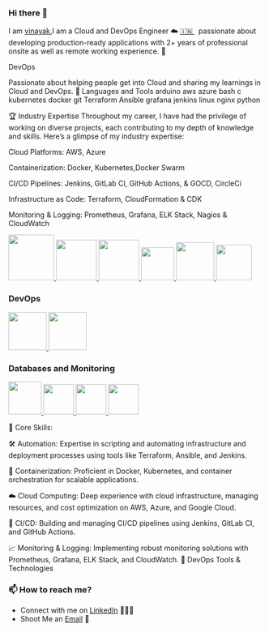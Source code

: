
### Hi there 👋

<!--
**Hi 👋, vinayak sharma ** is a ✨ _special_ ✨ repository because its `README.md` (this file) appears on your GitHub profile.
-->

I am [vinayak](https://www.linkedin.com/in/vinayak-sharma%E2%98%81%EF%B8%8F-a9ab74284/),I am a Cloud and DevOps Engineer ☁️ [🇮🇳 ](https://en.wikipedia.org/wiki/India)&nbsp; passionate about developing production-ready applications with 2+ years of professional onsite as well as remote working experience. 🎯

DevOps

Passionate about helping people get into Cloud and sharing my learnings in Cloud and DevOps. 🧰 Languages and Tools arduino aws azure bash c kubernetes docker git Terraform Ansible grafana jenkins linux nginx python


🏆 Industry Expertise
Throughout my career, I have had the privilege of working on diverse projects, each contributing to my depth of knowledge and skills. Here’s a glimpse of my industry expertise:

Cloud Platforms: AWS, Azure

Containerization: Docker, Kubernetes,Docker Swarm

CI/CD Pipelines: Jenkins, GitLab CI, GitHub Actions, & GOCD, CircleCi

Infrastructure as Code: Terraform, CloudFormation & CDK

Monitoring & Logging: Prometheus, Grafana, ELK Stack, Nagios & CloudWatch


<p float="left">
  <a href="https://python.org/" target="_blank" >
    <img src="https://media1.giphy.com/media/KAq5w47R9rmTuvWOWa/giphy.gif"  height="90" />
  </a>
  <a href="https://www.docker.com/" target="_blank" >
    <img src="https://raw.githubusercontent.com/itsksaurabh/itsksaurabh/master/assets/docker.gif"  height="80" /> 
  </a>
  
  <a href="https://www.djangoproject.com/" target="_blank" >
    <img src="https://www.edgica.com/wp-content/files/django-logo-big.jpg"  height="80" /> 
  </a>
  
  <a href="https://docs.gitlab.com/ee/ci/" target="_blank" >
    <img src="https://raw.githubusercontent.com/itsksaurabh/itsksaurabh/master/assets/cicd.gif"  height="65" />
  </a>
  <a href="https://grpc.io/" target="_blank" >
    <img src="https://raw.githubusercontent.com/itsksaurabh/itsksaurabh/master/assets/grpc.gif"  height="75" />
  </a>
  <a href="https://www.w3.org/wiki/The_web_standards_model_-_HTML_CSS_and_JavaScript" target="_blank" >
    <img src="https://raw.githubusercontent.com/itsksaurabh/itsksaurabh/master/assets/html-css-js.png" height="70" />
  </a>
 </p>
  	
### DevOps
  
 <p float="left">
  <a href="https://m.do.co/c/3bc2250b7076" target="_blank" >
    <img src="https://raw.githubusercontent.com/itsksaurabh/itsksaurabh/master/assets/do.gif"  height="75" />
  </a> 
  <a href="https://aws.amazon.com/" target="_blank" >
    <img src="https://raw.githubusercontent.com/itsksaurabh/itsksaurabh/master/assets/aws.gif"  height="75" />
  </a>
 </p>
  
### Databases and Monitoring
  
  <a href="https://prometheus.io/" target="_blank" >
    <img src="https://raw.githubusercontent.com/itsksaurabh/itsksaurabh/master/assets/prometheus.gif" height="65" />
  </a>
  <a href="https://www.influxdata.com/" target="_blank" >
    <img src="https://raw.githubusercontent.com/itsksaurabh/itsksaurabh/master/assets/influxdata.gif" height="60" />
  </a>
    <a href="https://www.postgresql.org" target="_blank" >
    <img src="https://www.postgresql.org/media/img/about/press/elephant.png" height="60" />
  </a>
  </a>
    <a href="https://www.mongodb.com/" target="_blank" >
    <img src="https://www.logolynx.com/images/logolynx/cf/cf72126a3551b816d617a06ffb01388b.png" height="60" />
  </a>
  
</p>




🌟 Core Skills:

🛠️ Automation: Expertise in scripting and automating infrastructure and deployment processes using tools like Terraform, Ansible, and Jenkins.

🐳 Containerization: Proficient in Docker, Kubernetes, and container orchestration for scalable applications.

☁️ Cloud Computing: Deep experience with cloud infrastructure, managing resources, and cost optimization on AWS, Azure, and Google Cloud.

🔄 CI/CD: Building and managing CI/CD pipelines using Jenkins, GitLab CI, and GitHub Actions.

📈 Monitoring & Logging: Implementing robust monitoring solutions with Prometheus, Grafana, ELK Stack, and CloudWatch.
🔧 DevOps Tools & Technologies


### 📫 How to reach me?


 - Connect with me on [LinkedIn](www.linkedin.com/in/vinayak-sharma☁️devops/) 👨🏻‍💻
 - Shoot Me an [Email](mailto:vinayak_sharma_30@outlook.com) 💌

